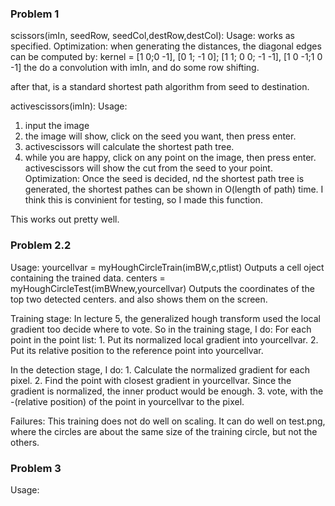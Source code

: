 ### Problem 1

scissors(imIn, seedRow, seedCol,destRow,destCol):
Usage: works as specified.
Optimization: when generating the distances, the diagonal edges can be computed by:
kernel = [1 0;0 -1], [0 1; -1 0]; [1 1; 0 0; -1 -1], [1 0 -1;1 0 -1]
the do a convolution with imIn, and do some row shifting.

after that, is a standard shortest path algorithm from seed to destination.

activescissors(imIn):
Usage: 
1. input the image
2. the image will show, click on the seed you want, then press enter.
3. activescissors will calculate the shortest path tree.
4. while you are happy, click on any point on the image, then press enter. 
	activescissors will show the cut from the seed to your point.
Optimization:
Once the seed is decided, nd the shortest path tree is generated, the shortest pathes can be shown in O(length of path) time.
I think this is convinient for testing, so I made this function.

This works out pretty well.

### Problem 2.2
Usage: 
yourcellvar = myHoughCircleTrain(imBW,c,ptlist) Outputs a cell oject containing the trained data.
centers = myHoughCircleTest(imBWnew,yourcellvar) Outputs the coordinates of the top two detected centers. and also shows them on the screen.

Training stage:
In lecture 5, the generalized hough transform used the local gradient too decide where to vote. So in the training stage, I do:
For each point in the point list:
	1. Put its normalized local gradient into yourcellvar.
	2. Put its relative position to the reference point into yourcellvar.

In the detection stage, I do:
	1. Calculate the normalized gradient for each pixel.
	2. Find the point with closest gradient in yourcellvar. Since the gradient is normalized, the inner product would be enough.
	3. vote, with the -(relative position) of the point in yourcellvar to the pixel.

Failures:
This training does not do well on scaling. It can do well on test.png, where the circles are about the same size of the training circle, but not the others.

### Problem 3

Usage:
